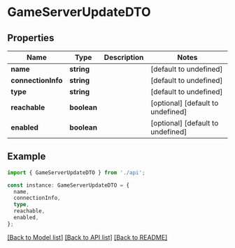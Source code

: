 # GameServerUpdateDTO

## Properties

| Name               | Type        | Description | Notes                             |
| ------------------ | ----------- | ----------- | --------------------------------- |
| **name**           | **string**  |             | [default to undefined]            |
| **connectionInfo** | **string**  |             | [default to undefined]            |
| **type**           | **string**  |             | [default to undefined]            |
| **reachable**      | **boolean** |             | [optional] [default to undefined] |
| **enabled**        | **boolean** |             | [optional] [default to undefined] |

## Example

```typescript
import { GameServerUpdateDTO } from './api';

const instance: GameServerUpdateDTO = {
  name,
  connectionInfo,
  type,
  reachable,
  enabled,
};
```

[[Back to Model list]](../README.md#documentation-for-models) [[Back to API list]](../README.md#documentation-for-api-endpoints) [[Back to README]](../README.md)
